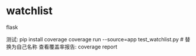 # watchlist
flask



测试:
pip install coverage
coverage run --source=app test_watchlist.py  # 替换为自己名称
查看覆盖率报告:
coverage report